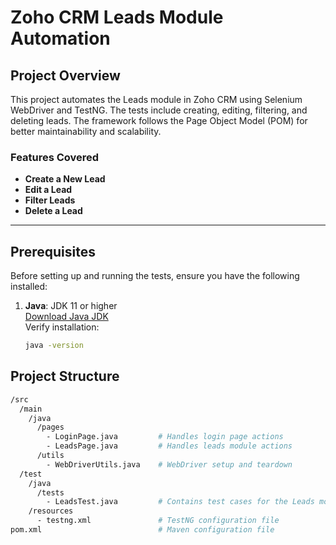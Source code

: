 # Zoho CRM Leads Module Automation

## Project Overview
This project automates the Leads module in Zoho CRM using Selenium WebDriver and TestNG. The tests include creating, editing, filtering, and deleting leads. The framework follows the Page Object Model (POM) for better maintainability and scalability.

### Features Covered
- **Create a New Lead**
- **Edit a Lead**
- **Filter Leads**
- **Delete a Lead**

---

## Prerequisites

Before setting up and running the tests, ensure you have the following installed:

1. **Java**: JDK 11 or higher  
   [Download Java JDK](https://www.oracle.com/java/technologies/javase-downloads.html)  
   Verify installation:
   ```bash
   java -version


## Project Structure

```bash
/src
  /main
    /java
      /pages
        - LoginPage.java         # Handles login page actions
        - LeadsPage.java         # Handles leads module actions
      /utils
        - WebDriverUtils.java    # WebDriver setup and teardown
  /test
    /java
      /tests
        - LeadsTest.java         # Contains test cases for the Leads module
    /resources
      - testng.xml               # TestNG configuration file
pom.xml                          # Maven configuration file



